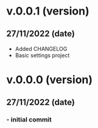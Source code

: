 <!--
**EXAMPLE**
# v.*.*.* (version)
## --/--/---- (date)
### - Header
####
- text 1
- text 2
-->

# v.0.0.1 (version)

## 27/11/2022 (date)

####

- Added CHANGELOG
- Basic settings project

# v.0.0.0 (version)

## 27/11/2022 (date)

### - initial commit
